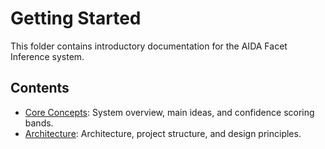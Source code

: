# Getting Started

This folder contains introductory documentation for the AIDA Facet Inference system.

## Contents
- [Core Concepts](01_core_concepts.md): System overview, main ideas, and confidence scoring bands.
- [Architecture](02_architecture.md): Architecture, project structure, and design principles. 